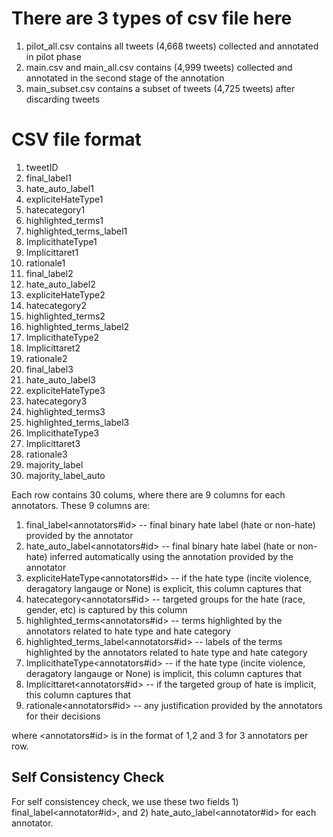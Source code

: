 # There are 3 types of csv file here
  1. pilot_all.csv contains all tweets (4,668 tweets) collected and annotated in pilot phase
  2. main.csv and main_all.csv contains (4,999 tweets) collected and annotated in the second stage of the annotation 
  3. main_subset.csv contains a subset of tweets (4,725 tweets) after discarding tweets 

# CSV file format
1. tweetID<br/>
2. final_label1<br/>
3. hate_auto_label1<br/>
4. expliciteHateType1<br/>
5. hatecategory1<br/>
6. highlighted_terms1<br/>
7. highlighted_terms_label1<br/>
8. ImplicithateType1<br/>
9. Implicittaret1<br/>
10. rationale1<br/>
11. final_label2<br/>
12. hate_auto_label2<br/>
13. expliciteHateType2<br/>
14. hatecategory2<br/>
15. highlighted_terms2<br/>
16. highlighted_terms_label2<br/>
17. ImplicithateType2<br/>
18. Implicittaret2<br/>
19. rationale2<br/>
20. final_label3<br/>
21. hate_auto_label3<br/>
22. expliciteHateType3<br/>
23. hatecategory3<br/>
24. highlighted_terms3<br/>
25. highlighted_terms_label3<br/>
26. ImplicithateType3<br/>
27. Implicittaret3<br/>
28. rationale3<br/>
29. majority_label<br/>
30. majority_label_auto<br/>

Each row contains 30 colums, where there are 9 columns for each annotators. These 9 columns are:
1. final_label<annotators#id> -- final binary hate label (hate or non-hate) provided by the annotator
2. hate_auto_label<annotators#id> -- final binary hate label (hate or non-hate) inferred automatically using the annotation provided by the annotator
3. expliciteHateType<annotators#id> -- if the hate type (incite violence, deragatory langauge or None) is explicit, this column captures that
4. hatecategory<annotators#id> -- targeted groups for the hate (race, gender, etc) is captured by this column  
5. highlighted_terms<annotators#id> -- terms highlighted by the annotators related to hate type and hate category 
6. highlighted_terms_label<annotators#id> -- labels of the terms highlighted by the annotators related to hate type and hate category  
7. ImplicithateType<annotators#id> -- if the hate type (incite violence, deragatory langauge or None) is implicit, this column captures that
8. Implicittaret<annotators#id> -- if the targeted group of hate is implicit, this column captures that
9. rationale<annotators#id> -- any justification provided by the annotators for their decisions 

where <annotators#id> is in the format of 1,2 and 3 for 3 annotators per row.

## Self Consistency Check
For self consistencey check, we use these two fields 1) final_label<annotator#id>, and 2) hate_auto_label<annotator#id> for each annotator. 
 
